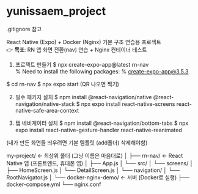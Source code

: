 # yunissaem_project

.gitignore 참고

React Native (Expo) + Docker (Nginx) 기본 구조 연습용 프로젝트  
👉 **목표**: RN 앱 화면 전환(nav) 연습 + Nginx 컨테이너 테스트  

1. 프로젝트 만들기
$ npx create-expo-app@latest rn-nav           
% Need to install the following packages:
% create-expo-app@3.5.3

$ cd rn-nav
$ npx expo start (QR 나오면 찍기)

2. 필수 패키지 설치
$ npm install @react-navigation/native @react-navigation/native-stack
$ npx expo install react-native-screens react-native-safe-area-context


3. 탭 네비게이터 설치
$ npm install @react-navigation/bottom-tabs
$ npx expo install react-native-gesture-handler react-native-reanimated

(내가 만든 화면들 띄우려면 기본 템플릿 (add폴더) 삭제해야함)


my-project/                   ← 최상위 폴더 (그냥 이름은 마음대로)
│
├── rn-nav/        ← React Native 앱 (프론트엔드, 휴대폰 앱)
│   ├── App.js
│   └── src/
│       └── screens/
│           ├── HomeScreen.js
│           └── DetailScreen.js
│       └── navigation/
│           └── RootNavigator.js
│
└── docker-nginx-demo/        ← 서버 (Docker로 실행)
    ├── docker-compose.yml
    └── nginx.conf